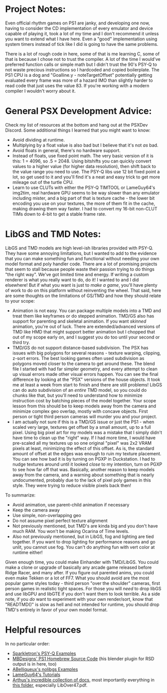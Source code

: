 # Project Notes:
Even official rhythm games on PS1 are janky, and developing one now, having to consider the CD implementation of every emulator and device capable of playing it, took a lot of my time and I don't recommend it unless you want to extend what I have here. Even a "good" implementation using system timers instead of tick like I did is going to have the same problems.

There is a lot of rough code in here, some of that is me learning C, some of that is because I chose not to trust the compiler. A lot of the time I would've preferred function calls or simple math but I didn't trust the 90's PSY-Q to not waste precious instructions so I hardcoded and copied boilerplate. The PS1 CPU is a dog and "Goalline.y - noteTargetOffset" potentially getting evaluated every frame was more of a hazard IMO than slightly harder to read code that just uses the value 83. If you're working with a modern compiler I wouldn't worry about it.

# General PSX Development Advice:

Check my list of resources at the bottom and hang out at the PSXDev Discord. Some additional things I learned that you might want to know:

* Avoid dividing at runtime.
* Multiplying by a float value is also bad but I believe that it's not *as* bad.
* Avoid floats in general, there's no hardware support.
* Instead of floats, use fixed point math. The very basic version of it is this: 1 = 4096, so .5 = 2048. Using bitshifts you can quickly convert values to a higher value (for higher data resolution), then shift back to the value range you need to use. The PSY-Q libs use 12 bit fixed point a lot, so get used to it and you'll find it's a neat and easy trick to get more mileage out of the turtle CPU.
* Learn to use CLUTs with either the PSY-Q TIMTOOL or LameGuy64's img2tim, real hardware GPU seems to be way slower than any emulator including mister, and a big part of that is texture cache - the lower bit encoding you use on your textures, the more of them fit in the cache, making drawing them way faster. I had to convert my 16-bit non-CLUT TIMs down to 4-bit to get a stable frame rate.

# LibGS and TMD Notes:
LibGS and TMD models are high level-ish libraries provided with PSY-Q. They have some annoying limitations, but I wanted to add to the evidence that you can make something fun and functional without needing your own model format and poly handler code. There are a lot of promising projects that seem to stall because people waste their passion trying to do things "the right way". We've got limited time and energy. If writing a custom renderer is what you really want to do, do it! I wanted to and I did elsewhere! But if what you want is just to *make a game*, you'll have plenty of work to do on this platform without reinventing the wheel. That said, here are some thoughts on the limitations of GS/TMD and how they should relate to your scope:
* Animation is not easy. You can package multiple models into a TMD and treat them like keyframes or do stepped animation. TMD/GS also has support for parenting and skeletal animation. If you want *skinned* animation, you're out of luck. There are extended/advanced versions of TMD like HMD that might support better animation but I chopped that out of my scope early on, and I suggest you do too until your second or third try.
* TMD/GS do not support distance-based subdivision. The PSX has issues with big polygons for several reasons - texture warping, clipping, z-sort errors. The best looking games often used subdivision as polygons moved closer to the camera to get around these. The blend file I started with had far simpler geometry, and every attempt to clean up visual errors made other visual errors happen. You can see the final difference by looking at the "PSX" versions of the house objects. It took me at least a week from start to finish and there are still problems! LibGS can do auto subdivision of an *entire* TMD model, so you could do chunks like that, but you'll need to understand how to minimize instruction cost by batching pieces of the model together. Your scope lesson from this should be to keep models away from the camera and minimize complex geo overlap, mostly with concave objects. First person or tight third person cameras will murder you and your project.
* I am actually not sure if this is a TMD/GS issue or just the PS1 - when scaled very large, textures get offset by a small amount, up to a full pixel. Using big pixel art for my models was a mistake that I simply didn't have time to clean up the "right" way. If I had more time, I would have pre-scaled all my textures up so one original "pixel" was 2x2 VRAM pixels at least, minimizing the effect of this offset. As is, the standard amount of offset at the edges was enough to ruin my texture placement. You can see how bad it is by turning on PGXP in Duckstation. I had to nudge textures around until it looked *close* to my intention, turn on PGXP to see how far off that was. Basically, another reason to keep models away from the camera, and a warning about something that is nearly undocumented, probably due to the lack of pixel poly games in this style. They were trying to reduce visible pixels back then!

To summarize:
* Avoid animation, use parent-child animation if necessary
* Keep the camera away
* Use simple, non-overlapping geo
* Do not assume pixel perfect texture alignment
* Not previously mentioned, but TMD's are kinda big and you don't have much RAM. You won't be making Ocarina of Time levels.
* Also not previously mentioned, but in LibGS, fog and lighting are tied together. If you want to drop lighting for performance reasons and go unlit, you cannot use fog. You can't do anything fun with vert color at runtime either!

Given enough time, you could make Einhander with TMD/LibGS. You could make a clone or upgrade of basically any arcade game released before Ridge Racer, and many after. If you figure out parented anims, you could even make Tekken or a lot of FF7. What you should avoid are the most popular game styles today - third person "over the shoulder" cameras, first person games in realistic tight spaces. For those you will *need* to drop libGS and use libGPU and libGTE if you don't want them to look terrible. As a side note, if you *do* want to experiment with your own render/sort, know that "READTMD()" is slow as hell and not intended for runtime, you should drop TMD's entirely in favor of your own model format.

# Helpful resources
In no particular order:
* [Sparkletron's PSY-Q Examples](https://github.com/sparkletron/PSYQ_Examples)
* [MBDesigns' PS1 Homebrew Source Code](https://mbdesigns.itch.io/ps1-homebrew-source-code-rendering-3d-graphics-with-psyq) (his blender plugin for RSD output is in here, too)
* [ABelliqueux's nolibgs Examples](https://github.com/ABelliqueux/nolibgs_hello_worlds)
* [LameGuy64's Tutorials](http://lameguy64.net/tutorials/pstutorials/)
* [Arthus's incredible collection of docs](https://psx.arthus.net/sdk/), most importantly everything in [this folder](https://psx.arthus.net/sdk/Psy-Q/DOCS/), especially LibOver47.pdf.
